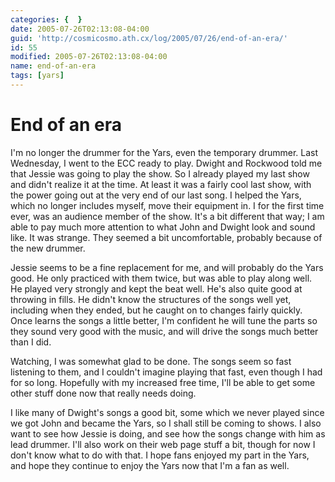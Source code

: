 ```yaml
---
categories: {  }
date: 2005-07-26T02:13:08-04:00
guid: 'http://cosmicosmo.ath.cx/log/2005/07/26/end-of-an-era/'
id: 55
modified: 2005-07-26T02:13:08-04:00
name: end-of-an-era
tags: [yars]
---
```


End of an era
=============

I'm no longer the drummer for the Yars, even the temporary drummer.  Last Wednesday, I went to the ECC ready to play.  Dwight and Rockwood told me that Jessie was going to play the show.  So I already played my last show and didn't realize it at the time.  At least it was a fairly cool last show, with the power going out at the very end of our last song.  I helped the Yars, which no longer includes myself, move their equipment in.  I for the first time ever, was an audience member of the show.  It's a bit different that way; I am able to pay much more attention to what John and Dwight look and sound like.  It was strange.  They seemed a bit uncomfortable, probably because of the new drummer.

Jessie seems to be a fine replacement for me, and will probably do the Yars good.  He only practiced with them twice, but was able to play along well.  He played very strongly and kept the beat well.  He's also quite good at throwing in fills.  He didn't know the structures of the songs well yet, including when they ended, but he caught on to changes fairly quickly.  Once learns the songs a little better, I'm confident he will tune the parts so they sound very good with the music, and will drive the songs much better than I did.

Watching, I was somewhat glad to be done.  The songs seem so fast listening to them, and I couldn't imagine playing that fast, even though I had for so long.  Hopefully with my increased free time, I'll be able to get some other stuff done now that really needs doing. 

I like many of Dwight's songs a good bit, some which we never played since we got John and became the Yars, so I shall still be coming to shows.  I also want to see how Jessie is doing, and see how the songs change with him as lead drummer.  I'll also work on their web page stuff a bit, though for now I don't know what to do with that.  I hope fans enjoyed my part in the Yars, and hope they continue to enjoy the Yars now that I'm a fan as well.
